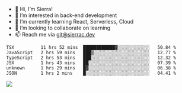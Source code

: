 - 👋 Hi, I’m Sierra!
- 👀 I’m interested in back-end development
- 🌱 I’m currently learning React, Serverless, Cloud
- 💞️ I’m looking to collaborate on learning
- 📫 Reach me via git@sierrac.dev

<!--START_SECTION:waka-->

```text
TSX          11 hrs 52 mins  ████████████▓░░░░░░░░░░░░   50.84 %
JavaScript   2 hrs 59 mins   ███▒░░░░░░░░░░░░░░░░░░░░░   12.77 %
TypeScript   2 hrs 53 mins   ███░░░░░░░░░░░░░░░░░░░░░░   12.32 %
JSX          1 hrs 43 mins   ██░░░░░░░░░░░░░░░░░░░░░░░   07.39 %
unknown      1 hrs 29 mins   █▓░░░░░░░░░░░░░░░░░░░░░░░   06.38 %
JSON         1 hrs 2 mins    █░░░░░░░░░░░░░░░░░░░░░░░░   04.41 %
```

<!--END_SECTION:waka-->


![](https://hit.yhype.me/github/profile?user_id=7351311)
